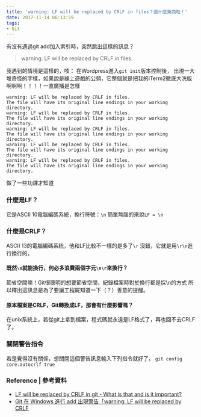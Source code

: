 ```yaml
---
title: 'warning: LF will be replaced by CRLF in files？這什麼東西啦！'
date: 2017-11-14 06:13:59
tags:
- Git
---
```

有沒有遇過git add加入索引時，突然跳出這樣的訊息？
> warning: LF will be replaced by CRLF in files.

我遇到的情境是這樣的，咳：
在Wordpress進入`git init`版本控制後，
出現一大堆奇怪的字樣，如果說是線上遊戲的公頻，它整個就是把我的iTerm2徹底大洗版啊啊啊！！！！一直廣播是怎樣

```
warning: LF will be replaced by CRLF in files.
The file will have its original line endings in your working directory.
warning: LF will be replaced by CRLF in files.
The file will have its original line endings in your working directory.
warning: LF will be replaced by CRLF in files.
The file will have its original line endings in your working directory.
warning: LF will be replaced by CRLF in files.
The file will have its original line endings in your working directory.
warning: LF will be replaced by CRLF in files.
The file will have its original line endings in your working directory.
```

做了一些功課才知道
### 什麼是LF？
它是ASCII 10電腦編碼系統，換行符號：`\n`
簡單無腦的來說`LF = \n`
### 什麼是CRLF？
ASCII 13的電腦編碼系統，他和LF比較不一樣的是多了`\r` 
沒錯，它就是用`\r\n`進行換行的，

#### 既然`\n`就能換行，何必多浪費兩個字元`\n\r`來換行？
節省空間嘛！Git很聰明的想要節省空間，紀錄檔案時對於換行都是採\n的方式
所以釋出這訊息是為了要讓工程屍知道一下（？）善意的提醒。

#### 原本檔案是CRLF，Git轉換成LF，那會有什麼影響嗎？
在unix系統上，若從git上拿到檔案，程式碼就永遠是LF格式了，再也回不去CRLF了。

### 關閉警告指令
若是覺得沒有關係，想關閉這個警告訊息輸入下列指令就好了。
`git config core.autocrlf true`

###  Reference | 參考資料
- [LF will be replaced by CRLF in git - What is that and is it important? ](https://stackoverflow.com/questions/5834014/lf-will-be-replaced-by-crlf-in-git-what-is-that-and-is-it-important)
- [Git 在 Windows 進行 add 出現警告「warning: LF will be replaced by CRLF](https://shazi.info/git-%E5%9C%A8-windows-%E9%80%B2%E8%A1%8C-add-%E5%87%BA%E7%8F%BE%E8%AD%A6%E5%91%8A%E3%80%8Cwarning-lf-will-be-replaced-by-crlf%E3%80%8D/)
